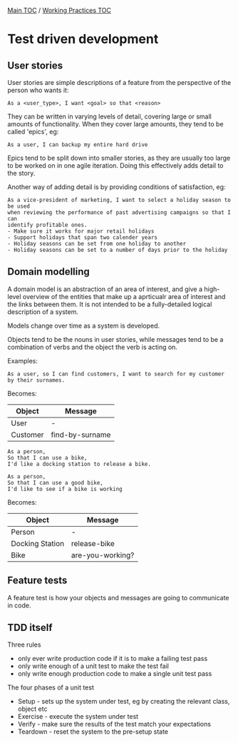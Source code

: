 [Main TOC](../README.md) / [Working Practices TOC](./working-practices-TOC.md)

# Test driven development

## User stories

User stories are simple descriptions of a feature from the perspective of the person who wants it:

```
As a <user_type>, I want <goal> so that <reason>
```

They can be written in varying levels of detail, covering large or small amounts of functionality. When they cover large amounts, they tend to be called 'epics', eg:

```
As a user, I can backup my entire hard drive
```

Epics tend to be split down into smaller stories, as they are usually too large to be worked on in one agile iteration. Doing this effectively adds detail to the story.

Another way of adding detail is by providing conditions of satisfaction, eg:

```
As a vice-president of marketing, I want to select a holiday season to be used 
when reviewing the performance of past advertising campaigns so that I can 
identify profitable ones.
- Make sure it works for major retail holidays
- Support holidays that span two calender years
- Holiday seasons can be set from one holiday to another
- Holiday seasons can be set to a number of days prior to the holiday
```

## Domain modelling

A domain model is an abstraction of an area of interest, and give a high-level overview of the entities that make up a aprticualr area of interest and the links between them. It is not intended to be a fully-detailed logical description of a system.

Models change over time as a system is developed.

Objects tend to be the nouns in user stories, while messages tend to be a combination of verbs and the object the verb is acting on.

Examples:

```
As a user, so I can find customers, I want to search for my customer by their surnames.
```

Becomes:

| Object | Message |
| ------ | ------- |
| User | - |
| Customer | find-by-surname |

```
As a person,
So that I can use a bike,
I'd like a docking station to release a bike.

As a person,
So that I can use a good bike,
I'd like to see if a bike is working

```

Becomes:

| Object | Message |
| ------ | ------- |
| Person | - |
| Docking Station | release-bike |
| Bike | are-you-working? |

## Feature tests

A feature test is how your objects and messages are going to communicate in code. 

## TDD itself

Three rules

- only ever write production code if it is to make a failing test pass
- only write enough of a unit test to make the test fail
- only write enough production code to make a single unit test pass

The four phases of a unit test

- Setup - sets up the system under test, eg by creating the relevant class, object etc
- Exercise - execute the system under test
- Verify - make sure the results of the test match your expectations
- Teardown - reset the system to the pre-setup state
